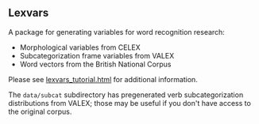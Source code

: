 ## Lexvars
A package for generating variables for word recognition research:

* Morphological variables from CELEX
* Subcategorization frame variables from VALEX
* Word vectors from the British National Corpus

Please see
[lexvars_tutorial.html](http://rawgit.com/TalLinzen/LexVars/master/lexvars_tutorial.html)
for additional information.

The `data/subcat` subdirectory has pregenerated verb subcategorization
distributions from VALEX; those may be useful if you don't have access
to the original corpus.
```
